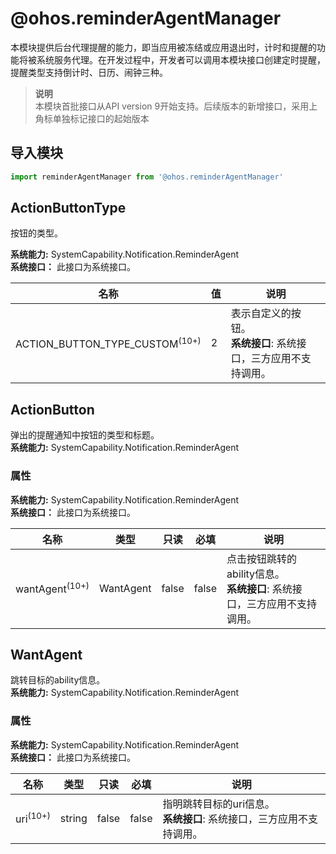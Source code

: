 # @ohos.reminderAgentManager    
本模块提供后台代理提醒的能力，即当应用被冻结或应用退出时，计时和提醒的功能将被系统服务代理。在开发过程中，开发者可以调用本模块接口创建定时提醒，提醒类型支持倒计时、日历、闹钟三种。  
> **说明**   
>本模块首批接口从API version 9开始支持。后续版本的新增接口，采用上角标单独标记接口的起始版本  
  
## 导入模块  
  
```js    
import reminderAgentManager from '@ohos.reminderAgentManager'    
```  
    
## ActionButtonType    
按钮的类型。    
    
 **系统能力:**  SystemCapability.Notification.ReminderAgent    
 **系统接口：** 此接口为系统接口。    
    
| 名称 | 值 | 说明 |  
| --------| --------| --------|  
| ACTION_BUTTON_TYPE_CUSTOM<sup>(10+)</sup> | 2 | 表示自定义的按钮。<br>**系统接口**: 系统接口，三方应用不支持调用。 |  
    
## ActionButton    
弹出的提醒通知中按钮的类型和标题。  
 **系统能力:**  SystemCapability.Notification.ReminderAgent    
### 属性    
 **系统能力:**  SystemCapability.Notification.ReminderAgent    
 **系统接口：** 此接口为系统接口。    
    
| 名称 | 类型 | 只读 | 必填 | 说明 |  
| --------| --------| --------| --------| --------|  
| wantAgent<sup>(10+)</sup> | WantAgent | false | false | 点击按钮跳转的ability信息。<br>**系统接口**: 系统接口，三方应用不支持调用。 |  
    
## WantAgent    
跳转目标的ability信息。  
 **系统能力:**  SystemCapability.Notification.ReminderAgent    
### 属性    
 **系统能力:**  SystemCapability.Notification.ReminderAgent    
 **系统接口：** 此接口为系统接口。    
    
| 名称 | 类型 | 只读 | 必填 | 说明 |  
| --------| --------| --------| --------| --------|  
| uri<sup>(10+)</sup> | string | false | false | 指明跳转目标的uri信息。<br>**系统接口**: 系统接口，三方应用不支持调用。 |  
